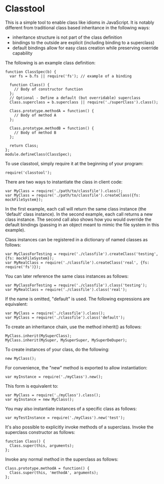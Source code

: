 Classtool
=========

This is a simple tool to enable class like idioms in JavaScript.  It is notably different
from traditional class based inheritance in the following ways:

- inheritance structure is not part of the class definition
- bindings to the outside are explicit (including binding to a superclass)
- default bindings allow for easy class creation while preserving override capability

The following is an example class definition:

    function ClassSpec(b) {
      var fs = b.fs || require('fs'); // example of a binding
   
      function Class() {
        // Body of constructor function
      };
      // Optional - Define a default (but overridable) superclass
      Class.superclass = b.superclass || require('./superClass').class();   

      Class.prototype.methodA = function() {
        // Body of method A
      };
   
      Class.prototype.methodB = function() {
        // Body of method B
      };

      return Class;
    };
    module.defineClass(ClassSpec); 

To use classtool, simply require it at the beginning of your program:

    require('classtool');

There are two ways to instantiate the class in client code:

    var MyClass = require('./path/to/classfile').class();
    var MyClass = require('./path/to/classfile').createClass({fs: mockFileSystem});

In the first example, each call will return the same class instance (the 'default' 
class instance).  In the second example, each call returns a new class instance.  The 
second call also shows how you would override the default bindings (passing in an 
object meant to mimic the file system in this example). 

Class instances can be registered in a dictionary of named classes as follows:

    var MyClassForTesting = require('./classfile').createClass('testing', {fs: mockFileSystem});
    var MyRealClass = require('./classfile').createClass('real', {fs: require('fs')});

You can later reference the same class instances as follows:

    var MyClassForTesting = require('./classfile').class('testing');
    var MyRealClass = require('./classfile').class('real');

If the name is omitted, "default" is used.  The following expressions are equivalent:

    var MyClass = require('./classfile').class();
    var MyClass = require('./classfile').class('default');

To create an inheritance chain, use the method inherit() as follows:

    MyClass.inherit(MySuperClass);
    MyClass.inherit(MySuper, MySuperSuper, MySuperDeDuper);

To create instances of your class, do the following:

    new MyClass();

For convenience, the "new" method is exported to allow instantiation:

    var myInstance = require('./myClass').new();

This form is equivalent to:

    var MyClass = require('./myClass').class();
    var myInstance = new MyClass();

You may also instantiate instances of a specific class as follows:

    var myTestInstance = require('./myClass').new('test');

It's also possible to explicitly invoke methods of a superclass.  Invoke the superclass 
constructor as follows:

    function Class() {
      Class.super(this, arguments);
    };

Invoke any normal method in the superclass as follows:

    Class.prototype.methodA = function() {
      Class.super(this, 'methodA', arguments);
    };

